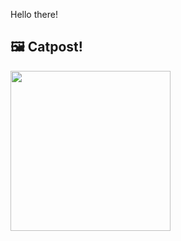 Hello there!



## 🖼️ Catpost!

<sub>
    <img src="https://cdn2.thecatapi.com/images/3j4.jpg" height="256">
</sub>

